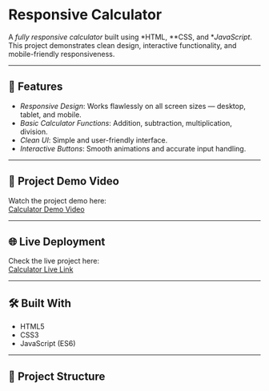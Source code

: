# Responsive Calculator

A *fully responsive calculator* built using *HTML, **CSS, and **JavaScript*.  
This project demonstrates clean design, interactive functionality, and mobile-friendly responsiveness.

---

## 📌 Features

- *Responsive Design*: Works flawlessly on all screen sizes — desktop, tablet, and mobile.
- *Basic Calculator Functions*: Addition, subtraction, multiplication, division.
- *Clean UI*: Simple and user-friendly interface.
- *Interactive Buttons*: Smooth animations and accurate input handling.

---

## 🎥 Project Demo Video

Watch the project demo here:  
[Calculator Demo Video]([YOUR_VIDEO_LINK_HERE](https://youtu.be/mZtMr2bQ1ao))

---

## 🌐 Live Deployment

Check the live project here:  
[Calculator Live Link](YOUR_DEPLOYMENT_LINK_HERE)

---

## 🛠 Built With

- HTML5  
- CSS3  
- JavaScript (ES6)

---

## 📂 Project Structure
